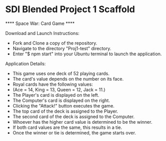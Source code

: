 # SDI Blended Project 1 Scaffold

**** Space War: Card Game ****



Download and Launch Instructions:

- Fork and Clone a copy of the repository.
- Navigate to the directory "Proj1-test" directory.
- Enter "$ npm start" into your Ubuntu terminal to launch the application.



Application Details:

- This game uses one deck of 52 playing cards.
- The card's value depends on the number on its face.
- Royal cards have the following values:
- (Ace = 14, King = 13, Queen = 12, Jack = 11.)
- The Player's card is displayed on the left.
- The Computer's card is displayed on the right.
- Clicking the "Attack!" button executes the game.
- The top card of the deck is assigned to the Player.
- The second card of the deck is assigned to the Computer.
- Whoever has the higher card value is determined to be the winner.
- If both card values are the same, this results in a tie.
- Once the winner or tie is determined, the game starts over.
